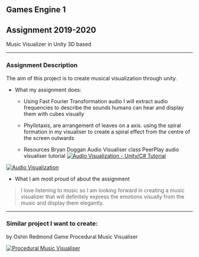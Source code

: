 ## Games Engine 1
## Assignment 2019-2020
Music Visualizer in Unity 3D based
***
### Assignment Description
The aim of this project is to create musical visualization through unity.
* What my assignment does:
    * Using Fast Fourier Transformation audio I will extract audio frequencies to describe the sounds humans can hear and display them with cubes visually

    * Phyllotaxis, are arrangement of leaves on a axis. using the spiral formation in my visualiser to create a spiral effect from the centre of the screen outwards  

  * Resources
    Bryan Duggan Audio Visualiser class
    PeerPlay audio visualiser tutorial
    [![Audio Visualization - Unity/C# Tutorial](https://img.youtube.com/vi/<https://www.youtube.com/watch?v=Ri1uNPNlaVs&t=205s>/sddefault.jpg)](https://www.youtube.com/watch?v=Ri1uNPNlaVs&t=205s)

[![Audio Visualization ](https://i9.ytimg.com/vi/ul392i4I1J0/mq2.jpg?sqp=CMv-5O8F&rs=AOn4CLAO4qo1hlwXMQWeP0LE3SCKLotntw)](https://www.youtube.com/watch?v=ul392i4I1J0&feature=youtu.be)


*  What I am most proud of about the assignment
> I love listening to music so I am looking forward in creating a music visualizer that will definitely express the emotions visually from the music and display them elegantly.
***
### Similar project I want to create:
by Oshin Redmond Game Procedural Music Visualiser

[![Procedural Music Visualiser ](https://img.youtube.com/vi/ZjWBGvVb7Vg/0.jpg)](https://www.youtube.com/watch?v=ZjWBGvVb7Vg&list=PL1n0B6z4e_E5qaYwUOlJ63XI2OR9ty7Bs&index=21)
